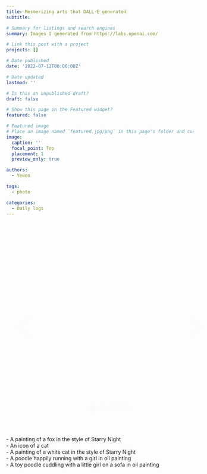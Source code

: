 ```yaml
---
title: Mesmerizing arts that DALL-E generated
subtitle: 

# Summary for listings and search engines
summary: Images I generated from https://labs.openai.com/

# Link this post with a project
projects: []

# Date published
date: '2022-07-12T00:00:00Z'

# Date updated
lastmod: ''

# Is this an unpublished draft?
draft: false

# Show this page in the Featured widget?
featured: false

# Featured image
# Place an image named `featured.jpg/png` in this page's folder and customize its options here.
image:
  caption: ''
  focal_point: Top
  placement: 1
  preview_only: true

authors:
  - Yewon

tags:
  - photo

categories:
  - Daily logs
---
```

<style>
.carousel {
  height: 500px;
  width: 500px;
  overflow: hidden;
  text-align: center;
  position: relative;
  padding: 0;
  list-style: none;
}
.carousel__controls,
.carousel__activator {
  display: none;
}
.carousel__activator:nth-of-type(1):checked ~ .carousel__track {
  transform: translateX(0%);
}
.carousel__activator:nth-of-type(1):checked ~ .carousel__slide:nth-of-type(1) {
  transition: opacity 0.5s, transform 0.5s;
  top: 0;
  left: 0;
  right: 0;
  opacity: 1;
  transform: scale(1);
}
.carousel__activator:nth-of-type(1):checked ~ .carousel__controls:nth-of-type(1) {
  display: block;
  opacity: 1;
}
.carousel__activator:nth-of-type(1):checked ~ .carousel__indicators .carousel__indicator:nth-of-type(1) {
  opacity: 1;
}
.carousel__activator:nth-of-type(2):checked ~ .carousel__track {
  transform: translateX(-100%);
}
.carousel__activator:nth-of-type(2):checked ~ .carousel__slide:nth-of-type(2) {
  transition: opacity 0.5s, transform 0.5s;
  top: 0;
  left: 0;
  right: 0;
  opacity: 1;
  transform: scale(1);
}
.carousel__activator:nth-of-type(2):checked ~ .carousel__controls:nth-of-type(2) {
  display: block;
  opacity: 1;
}
.carousel__activator:nth-of-type(2):checked ~ .carousel__indicators .carousel__indicator:nth-of-type(2) {
  opacity: 1;
}
.carousel__activator:nth-of-type(3):checked ~ .carousel__track {
  transform: translateX(-200%);
}
.carousel__activator:nth-of-type(3):checked ~ .carousel__slide:nth-of-type(3) {
  transition: opacity 0.5s, transform 0.5s;
  top: 0;
  left: 0;
  right: 0;
  opacity: 1;
  transform: scale(1);
}
.carousel__activator:nth-of-type(3):checked ~ .carousel__controls:nth-of-type(3) {
  display: block;
  opacity: 1;
}
.carousel__activator:nth-of-type(3):checked ~ .carousel__indicators .carousel__indicator:nth-of-type(3) {
  opacity: 1;
}
.carousel__activator:nth-of-type(4):checked ~ .carousel__track {
  transform: translateX(-300%);
}
.carousel__activator:nth-of-type(4):checked ~ .carousel__slide:nth-of-type(4) {
  transition: opacity 0.5s, transform 0.5s;
  top: 0;
  left: 0;
  right: 0;
  opacity: 1;
  transform: scale(1);
}
.carousel__activator:nth-of-type(4):checked ~ .carousel__controls:nth-of-type(4) {
  display: block;
  opacity: 1;
}
.carousel__activator:nth-of-type(4):checked ~ .carousel__indicators .carousel__indicator:nth-of-type(4) {
  opacity: 1;
}
.carousel__activator:nth-of-type(5):checked ~ .carousel__track {
  transform: translateX(-400%);
}
.carousel__activator:nth-of-type(5):checked ~ .carousel__slide:nth-of-type(5) {
  transition: opacity 0.5s, transform 0.5s;
  top: 0;
  left: 0;
  right: 0;
  opacity: 1;
  transform: scale(1);
}
.carousel__activator:nth-of-type(5):checked ~ .carousel__controls:nth-of-type(5) {
  display: block;
  opacity: 1;
}
.carousel__activator:nth-of-type(5):checked ~ .carousel__indicators .carousel__indicator:nth-of-type(5) {
  opacity: 1;
}
.carousel__control {
  height: 30px;
  width: 30px;
  margin-top: -15px;
  top: 50%;
  position: absolute;
  display: block;
  cursor: pointer;
  border-width: 5px 5px 0 0;
  border-style: solid;
  border-color: #fafafa;
  opacity: 0.35;
  outline: 0;
  z-index: 3;
}
.carousel__control:hover {
  opacity: 1;
}
.carousel__control--backward {
  left: 10px;
  transform: rotate(-135deg);
}
.carousel__control--forward {
  right: 10px;
  transform: rotate(45deg);
}
.carousel__indicators {
  position: absolute;
  bottom: 20px;
  width: 100%;
  text-align: center;
}
.carousel__indicator {
  height: 15px;
  width: 15px;
  border-radius: 100%;
  display: inline-block;
  z-index: 2;
  cursor: pointer;
  opacity: 0.35;
  margin: 0 2.5px 0 2.5px;
}
.carousel__indicator:hover {
  opacity: 0.75;
}
.carousel__track {
  position: absolute;
  top: 0;
  right: 0;
  bottom: 0;
  left: 0;
  padding: 0;
  margin: 0;
  transition: transform 0.5s ease 0s;
}
.carousel__track .carousel__slide {
  display: block;
  top: 0;
  left: 0;
  right: 0;
  opacity: 1;
}
.carousel__track .carousel__slide:nth-of-type(1) {
  transform: translateX(0%);
}
.carousel__track .carousel__slide:nth-of-type(2) {
  transform: translateX(100%);
}
.carousel__track .carousel__slide:nth-of-type(3) {
  transform: translateX(200%);
}
.carousel__track .carousel__slide:nth-of-type(4) {
  transform: translateX(300%);
}
.carousel__track .carousel__slide:nth-of-type(5) {
  transform: translateX(400%);
}
.carousel--scale .carousel__slide {
  transform: scale(0);
}
.carousel__slide {
  height: 100%;
  position: absolute;
  overflow-y: auto;
  opacity: 0;
}
/**
  * Theming
*/

.carousel-container {
  display: inline-block;
}
.my-carousel {
  border-radius: 5px;
  margin: 30px;
}
.carousel__slide {
  overflow: hidden;
}
.carousel--thumb .carousel__indicator {
  height: 30px;
  width: 30px;
}

.carousel__indicator {
  background-color: #fafafa;
}
.carousel__slide:nth-of-type(1),
.carousel--thumb .carousel__indicators .carousel__indicator:nth-of-type(1) {
  background-image: url("/uploads/blog/fox.png");
  background-size: cover;
  background-position: center;
}
.carousel__slide:nth-of-type(2),
.carousel--thumb .carousel__indicators .carousel__indicator:nth-of-type(2) {
  background-image: url("/uploads/blog/cat.png");
  background-size: cover;
  background-position: center;
}
.carousel__slide:nth-of-type(3),
.carousel--thumb .carousel__indicators .carousel__indicator:nth-of-type(3) {
  background-image: url("/uploads/blog/cat_white.png");
  background-size: cover;
  background-position: center;
}
.carousel__slide:nth-of-type(4),
.carousel--thumb .carousel__indicators .carousel__indicator:nth-of-type(4) {
  background-image: url("/uploads/blog/running_poodle.png");
  background-size: cover;
  background-position: center;
}
.carousel__slide:nth-of-type(5),
.carousel--thumb .carousel__indicators .carousel__indicator:nth-of-type(5) {
  background-image: url("/uploads/blog/cuddling_poodle.png");
  background-size: cover;
  background-position: center;
}

</style>

<div class="carousel-container">
  <div class="carousel my-carousel carousel--translate">
    <input class="carousel__activator" type="radio" name="carousel" id="F" checked="checked"/>
    <input class="carousel__activator" type="radio" name="carousel" id="G"/>
    <input class="carousel__activator" type="radio" name="carousel" id="H"/>
    <input class="carousel__activator" type="radio" name="carousel" id="I"/>
    <input class="carousel__activator" type="radio" name="carousel" id="J"/>
    <div class="carousel__controls">
      <label class="carousel__control carousel__control--backward" for="J"></label>
      <label class="carousel__control carousel__control--forward" for="G"></label>
    </div>
    <div class="carousel__controls">
      <label class="carousel__control carousel__control--backward" for="F"></label>
      <label class="carousel__control carousel__control--forward" for="H"></label>
    </div>
    <div class="carousel__controls">
      <label class="carousel__control carousel__control--backward" for="G"></label>
      <label class="carousel__control carousel__control--forward" for="I"></label>
    </div>
    <div class="carousel__controls">
      <label class="carousel__control carousel__control--backward" for="H"></label>
      <label class="carousel__control carousel__control--forward" for="J"></label>
    </div>
    <div class="carousel__controls">
      <label class="carousel__control carousel__control--backward" for="I"></label>
      <label class="carousel__control carousel__control--forward" for="F"></label>
    </div>
    <div class="carousel__track">
      <li class="carousel__slide">
        <p style="color:white; color: #fafafa; position: absolute; top: 85%; width: 100%; text-align: center; margin-top: -25px;"></p>
      </li>
      <li class="carousel__slide">
        <h1></h1>
      </li>
      <li class="carousel__slide">
        <h1></h1>
      </li>
      <li class="carousel__slide">
        <h1></h1>
      </li>
      <li class="carousel__slide">
        <h1></h1>
      </li>
    </div>
    <div class="carousel__indicators">
      <label class="carousel__indicator" for="F"></label>
      <label class="carousel__indicator" for="G"></label>
      <label class="carousel__indicator" for="H"></label>
      <label class="carousel__indicator" for="I"></label>
      <label class="carousel__indicator" for="J"></label>
    </div>
  </div>
</div>

<p>
- A painting of a fox in the style of Starry Night <br>
- An icon of a cat <br>
- A painting of a white cat in the style of Starry Night <br>
- A poodle happily running with a girl in oil painting <br>
- A toy poodle cuddling with a little girl on a sofa in oil painting
</p>
